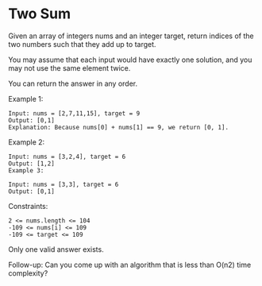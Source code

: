 ﻿# Two Sum
 
Given an array of integers nums and an integer target, return indices of the two numbers such that they add up to target.

You may assume that each input would have exactly one solution, and you may not use the same element twice.

You can return the answer in any order.



Example 1:
````
Input: nums = [2,7,11,15], target = 9
Output: [0,1]
Explanation: Because nums[0] + nums[1] == 9, we return [0, 1].
````
Example 2:
````
Input: nums = [3,2,4], target = 6
Output: [1,2]
Example 3:

Input: nums = [3,3], target = 6
Output: [0,1]

````
Constraints:
````
2 <= nums.length <= 104
-109 <= nums[i] <= 109
-109 <= target <= 109
````
Only one valid answer exists.


Follow-up: Can you come up with an algorithm that is less than O(n2) time complexity?